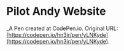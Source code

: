 # Pilot Andy Website
 _A Pen created at CodePen.io. Original URL: [https://codepen.io/hn3ir/pen/yLNKyde](https://codepen.io/hn3ir/pen/yLNKyde).

 
